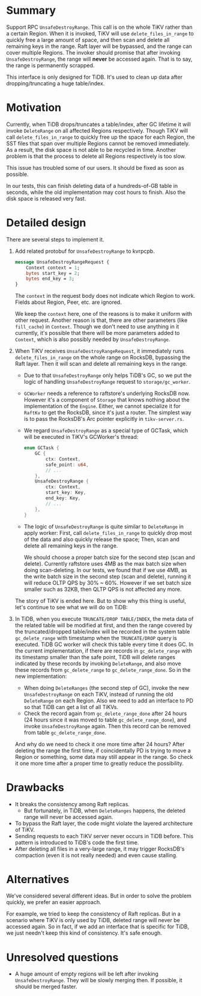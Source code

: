 # Summary

Support RPC `UnsafeDestroyRange`. This call is on the whole TiKV rather than a certain Region. When it is invoked, TiKV will use `delete_files_in_range` to quickly free a large amount of space, and then scan and delete all remaining keys in the range. Raft layer will be bypassed, and the range can cover multiple Regions. The invoker should promise that after invoking `UnsafeDestroyRange`, the range will **never** be accessed again. That is to say, the range is permanently scrapped.

This interface is only designed for TiDB. It's used to clean up data after dropping/truncating a huge table/index.

# Motivation

Currently, when TiDB drops/truncates a table/index, after GC lifetime it will invoke `DeleteRange` on all affected Regions respectively. Though TiKV will call `delete_files_in_range` to quickly free up the space for each Region, the SST files that span over multiple Regions cannot be removed immediately. As a result, the disk space is not able to be recycled in time. Another problem is that the process to delete all Regions respectively is too slow.

This issue has troubled some of our users. It should be fixed as soon as possible.

In our tests, this can finish deleting data of a hundreds-of-GB table in seconds, while the old implementation may cost hours to finish. Also the disk space is released very fast.

# Detailed design

There are several steps to implement it.

1. Add related protobuf for `UnsafeDestroyRange` to kvrpcpb.
    ```protobuf
    message UnsafeDestroyRangeRequest {
        Context context = 1;
        bytes start_key = 2;
        bytes end_key = 3;
    }
    ```
    The `context` in the request body does not indicate which Region to work. Fields about Region, Peer, etc. are ignored.

    We keep the `context` here, one of the reasons is to make it uniform with other request. Another reason is that, there are other parameters (like `fill_cache`) in `Context`. Though we don't need to use anything in it currently, it's possible that there will be more parameters added to `Context`, which is also possibly needed by `UnsafeDestroyRange`.

2. When TiKV receives `UnsafeDestroyRangeRequest`, it immediately runs `delete_files_in_range` on the whole range on RocksDB, bypassing the Raft layer. Then it will scan and delete all remaining keys in the range.
    
    * Due to that `UnsafeDestroyRange` only helps TiDB's GC, so we put the logic of handling `UnsafeDestroyRange` request to `storage/gc_worker`.
    * `GCWorker` needs a reference to raftstore's underlying RocksDB now. However it's a component of `Storage` that knows nothing about the implementation of the `Engine`. Either, we cannot specialize it for `RaftKv` to get the RocksDB, since it's just a router. The simplest way is to pass the RocksDB's Arc pointer explicitly in `tikv-server.rs`.
    * We regard `UnsafeDestroyRange` as a special type of GCTask, which will be executed in TiKV's GCWorker's thread:
        ```rust
        enum GCTask {
            GC {
                ctx: Context,
                safe_point: u64,
                // ...
            },
            UnsafeDestroyRange {
                ctx: Context,
                start_key: Key,
                end_key: Key,
                // ...
            },
        }
        ```
    * The logic of `UnsafeDestroyRange` is quite similar to `DeleteRange` in apply worker: First, call `delete_files_in_range` to quickly drop most of the data and also quickly release the space; Then, scan and delete all remaining keys in the range.

        We should choose a proper batch size for the second step (scan and delete). Currently raftstore uses 4MB as the max batch size when doing scan-deleting. In our tests, we found that if we use 4MB, as the write batch size in the second step (scan and delete), running it will reduce OLTP QPS by 30% ~ 60%. However if we set batch size smaller such as 32KB, then QLTP QPS is not affected any more.

    The story of TiKV is ended here. But to show why this thing is useful, let's continue to see what we will do on TiDB:

3. In TiDB, when you execute `TRUNCATE/DROP TABLE/INDEX`, the meta data of the related table will be modified at first, and then the range covered by the truncated/dropped table/index will be recorded in the system table `gc_delete_range` with timestamp when the `TRUNCATE/DROP` query is executed. TiDB GC worker will check this table every time it does GC. In the current implementation, if there are records in `gc_delete_range` with its timestamp smaller than the safe point, TiDB will delete ranges indicated by these records by invoking `DeleteRange`, and also move these records from `gc_delete_range` to `gc_delete_range_done`. So in the new implementation:

    * When doing `DeleteRanges` (the second step of GC), invoke the new `UnsafeDestroyRange` on each TiKV, instead of running the old `DeleteRange` on each Region. Also we need to add an interface to PD so that TiDB can get a list of all TiKVs.
    * Check the record again from `gc_delete_range_done` after 24 hours (24 hours since it was moved to table `gc_delete_range_done`), and invoke `UnsafeDestroyRange` again. Then this record can be removed from table `gc_delete_range_done`.
    
    And why do we need to check it one more time after 24 hours? After deleting the range the first time, if coincidentally PD is trying to move a Region or something, some data may still appear in the range. So check it one more time after a proper time to greatly reduce the possibility.

# Drawbacks

* It breaks the consistency among Raft replicas.
    * But fortunately, in TiDB, when `DeleteRanges` happens, the deleted range will never be accessed again.
* To bypass the Raft layer, the code might violate the layered architecture of TiKV.
* Sending requests to each TiKV server never occurs in TiDB before. This pattern is introduced to TiDB's code the first time.
* After deleting all files in a very-large range, it may trigger RocksDB's compaction (even it is not really needed) and even cause stalling.

# Alternatives

We've considered several different ideas. But in order to solve the problem quickly, we prefer an easier approach.

For example, we tried to keep the consistency of Raft replicas. But in a scenario where TiKV is only used by TiDB, deleted range will never be accessed again. So in fact, if we add an interface that is specific for TiDB, we just needn't keep this kind of consistency. It's safe enough.

# Unresolved questions

* A huge amount of empty regions will be left after invoking `UnsafeDestroyRange`. They will be slowly merging then. If possible, it should be merged faster.